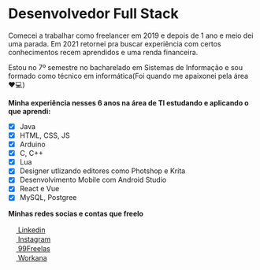 # Desenvolvedor Full Stack

<p>Comecei a trabalhar como freelancer em 2019 e depois de 1 ano e meio dei uma parada. Em 2021 retornei pra buscar experiência com certos conhecimentos recem aprendidos e uma renda financeira.</p>

<p>Estou no 7º semestre no bacharelado em Sistemas de Informação e sou formado como técnico em informática(Foi quando me apaixonei pela área ❤💻)</p>

**Minha experiência nesses 6 anos na área de TI estudando e aplicando o que aprendi:**

- [x] Java
- [x] HTML, CSS, JS
- [x] Arduino
- [x] C, C++
- [x] Lua
- [x] Designer utlizando editores como Photshop e Krita
- [x] Desenvolvimento Mobile com Android Studio
- [x] React e Vue 
- [x] MySQL, Postgree 

**Minhas redes socias e contas que freelo**

[<img width="16px" src="https://external-content.duckduckgo.com/iu/?u=https%3A%2F%2Fimage.flaticon.com%2Ficons%2Fpng%2F512%2F174%2F174857.png&f=1&nofb=1"> Linkedin](https://www.linkedin.com/in/gabriel-sa-825054213/)<br/>
[<img width="16px" src="https://external-content.duckduckgo.com/iu/?u=https%3A%2F%2Fimage.flaticon.com%2Ficons%2Fpng%2F512%2F174%2F174855.png&f=1&nofb=1"> Instagram](https://www.instagram.com/gabriel_s4l3m)<br/>
[<img width="16px" src="https://d1fuainj13qzhu.cloudfront.net/2.5.1/images/favicon.png"> 99Freelas](https://www.99freelas.com.br/user/gabriels4)<br/>
[<img width="16px" src="https://wkncdn.com/newx/assets/build/img/logos-v3/m_logo.41a18e128.png"> Workana](https://www.workana.com/freelancer/2dfc48230a8c4474c5237af94c7da858)
